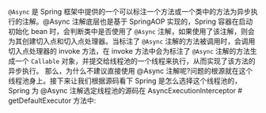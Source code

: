 `@Async` 是 Spring 框架中提供的一个可以标注一个方法或一个类中的方法为异步执行的注解。@Async 注解底层也是基于 SpringAOP 实现的，Spring 容器在启动初始化 bean 时，会判断类中是否使用了 `@Async` 注解，如果使用了该注解，则会为其创建切入点和切入点处理器。当标注了 `@Async` 注解的方法被调用时，会调用切入点处理器的 invoke 方法，在 invoke 方法中会为标注了 `@Async` 注解的方法生成一个 `Callable` 对象，并提交给线程池的一个线程来执行，从而实现了该方法的异步执行。
那么，为什么不建议直接使用 @Async 注解呢?问题的根源就在这个线程池身上。接下来让我们根据源码看下 Spring 是怎么选择这个线程池的，
Spring 为 @Async 注解选定线程池的源码在 AsyncExecutionlnterceptor # getDefaultExecutor 方法中: